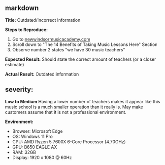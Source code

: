 ## markdown

**Title:**
Outdated/Incorrect Information

**Steps to Reproduce:**
1. Go to [newwindsormusicacademy.com](https://newwindsormusicacademy.com)
2. Scroll down to "The 14 Benefits of Taking Music Lessons Here" Section
3. Observe number 2 states "we have 30 music teachers"

**Expected Result:**
Should state the correct amount of teachers (or a closer estimate)

**Actual Result:**
Outdated information

## severity:
**Low to Medium**
Having a lower number of teachers makes it appear like this music school is a much smaller operation than it really is. May make customers assume that it is not a professional environment.

**Environment:**
- Browser: Microsoft Edge
- OS: Windows 11 Pro
- CPU: AMD Ryzen 5 7600X 6-Core Processor (4.70GHz)
- GPU: B650 EAGLE AX
- RAM: 32GB
- Display: 1920 x 1080 @ 60Hz
